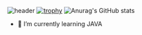 ![header](https://capsule-render.vercel.app/api?type=waving&color=auto&height=300&section=header&text=jiwooRyu&fontSize=100)
[![trophy](https://github-profile-trophy.vercel.app/?username=ryo-ma)](https://github.com/ryo-ma/github-profile-trophy)
![Anurag's GitHub stats](https://github-readme-stats.vercel.app/api?username=anuraghazra&show_icons=true&theme=radical)

- 🌱 I’m currently learning JAVA


